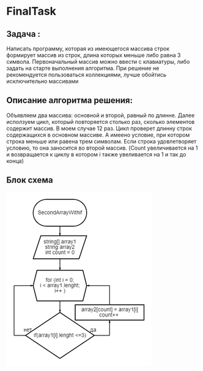 # FinalTask
## Задача :
Написать программу, которая из имеющегося массива строк формирует массив из строк, длина которых меньше либо равна 3 символа. Первоначальный массив можно ввести с клавиатуры, либо задать на старте выполнения алгоритма. При решение не рекомендуется пользоваться коллекциями, лучше обойтись исключительно массивами
## Описание алгоритма решения:
Объявляем два массива: основной и второй, равный по длинне. 
Далее исползуем цикл, который повторяется столько раз, сколько элементов содержит массив. В моем случае 12 раз. 
Цикл проверет длинну строк содержащихся в основном массиве. А имеено условие, при котором строка меньше или равена трем символам. Если строка удовлетворяет условию, то она заносится во второй массив. (Count увеличивается на 1 и возвращается к циклу в котором i также увеливается на 1 и так до конца)
## Блок схема
![scheme](diagram.png)